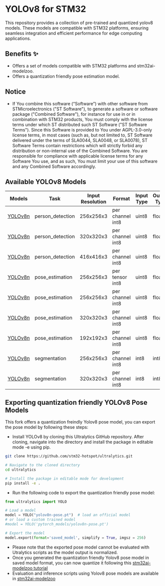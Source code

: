 # YOLOv8 for STM32

This repository provides a collection of pre-trained and quantized yolov8 models. These models are compatible with STM32 platforms, ensuring seamless integration and efficient performance for edge computing applications.

## Benefits ✨

- Offers a set of models compatible with STM32 platforms and stm32ai-modelzoo.
- Offers a quantization friendly pose estimation model.

## Notice

- If You combine this software (“Software”) with other software from STMicroelectronics ("ST Software"), to generate a software or software package ("Combined Software"), for instance for use in or in combination with STM32 products, You must comply with the license terms under which ST distributed such ST Software ("ST Software Terms"). Since this Software is provided to You under AGPL-3.0-only license terms, in most cases (such as, but not limited to, ST Software delivered under the terms of SLA0044, SLA0048, or SLA0078), ST Software Terms contain restrictions which will strictly forbid any distribution or non-internal use of the Combined Software. You are responsible for compliance with applicable license terms for any Software You use, and as such, You must limit your use of this software and any Combined Software accordingly.


## Available YOLOv8 Models


| Models                                                      | Task                 | Input Resolution  | Format                         | Input Type      | Output Type           |
|-------------------------------------------------------------|----------------------|-------------------|--------------------------------|-----------------|-----------------------|
| [YOLOv8n](stedgeai_models/object_detection/)                | person_detection     | 256x256x3         | per channel int8               | uint8           | float                 |
| [YOLOv8n](stedgeai_models/object_detection/)                | person_detection     | 320x320x3         | per channel int8               | uint8           | float                 |
| [YOLOv8n](stedgeai_models/object_detection/)                | person_detection     | 416x416x3         | per channel int8               | uint8           | float                 |
| [YOLOv8n](stedgeai_models/pose_estimation/)                 | pose_estimation      | 256x256x3         | per tensor int8                | uint8           | float                 |
| [YOLOv8n](stedgeai_models/pose_estimation/)                 | pose_estimation      | 256x256x3         | per channel int8               | uint8           | float                 |
| [YOLOv8n](stedgeai_models/pose_estimation/)                 | pose_estimation      | 320x320x3         | per channel int8               | uint8           | float                 |
| [YOLOv8n](stedgeai_models/pose_estimation/)                 | pose_estimation      | 192x192x3         | per channel int8               | uint8           | float                 |
| [YOLOv8n](stedgeai_models/segmentation/)                    | segmentation         | 256x256x3         | per channel int8               | int8            | int8                  |
| [YOLOv8n](stedgeai_models/segmentation/)                    | segmentation         | 320x320x3         | per channel int8               | int8            | int8                  |




## Exporting quantization friendly YOLOv8 Pose Models

This fork offers a quantization freindly Yolov8 pose model, you can export the pose model by following these steps:

- Install YOLOv8 by cloning this Ultralytics GitHub repository. After cloning, navigate into the directory and install the package in editable mode -e using pip.
```bash
git clone https://github.com/stm32-hotspot/ultralytics.git

# Navigate to the cloned directory
cd ultralytics

# Install the package in editable mode for development
pip install -e .
```

- Run the following code to export the quantization friendly pose model:

```python
from ultralytics import YOLO

# Load a model
model = YOLO("yolov8n-pose.pt")  # load an official model
# or load a custom trained model
#model = YOLO('pytorch_models/yolov8n-pose.pt')

# Export the model
model.export(format='saved_model', simplify = True, imgsz = 256)
```

- Please note that the exported pose model cannot be evaluated with Utralytics scripts as the model output is normalized.
- Once you generated the quantization friendly Yolov8 pose model in saved model format, you can now quantize it following this [stm32ai-modelzoo tutorial](https://github.com/STMicroelectronics/stm32ai-modelzoo/tree/main/tutorials/scripts/yolov8_quantization)
- Evaluation and inference scripts using Yolov8 pose models are available in [stm32ai-modelzoo](https://github.com/STMicroelectronics/stm32ai-modelzoo)